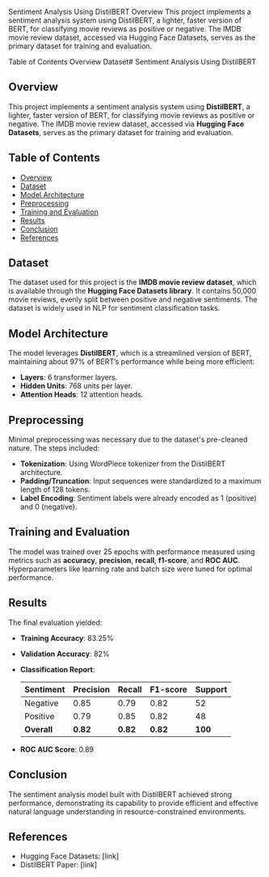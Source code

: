 Sentiment Analysis Using DistilBERT
Overview
This project implements a sentiment analysis system using DistilBERT, a lighter, faster version of BERT, for classifying movie reviews as positive or negative. The IMDB movie review dataset, accessed via Hugging Face Datasets, serves as the primary dataset for training and evaluation.

Table of Contents
Overview
Dataset# Sentiment Analysis Using DistilBERT

## Overview
This project implements a sentiment analysis system using **DistilBERT**, a lighter, faster version of BERT, for classifying movie reviews as positive or negative. The IMDB movie review dataset, accessed via **Hugging Face Datasets**, serves as the primary dataset for training and evaluation.

## Table of Contents
- [Overview](#overview)
- [Dataset](#dataset)
- [Model Architecture](#model-architecture)
- [Preprocessing](#preprocessing)
- [Training and Evaluation](#training-and-evaluation)
- [Results](#results)
- [Conclusion](#conclusion)
- [References](#references)

## Dataset
The dataset used for this project is the **IMDB movie review dataset**, which is available through the **Hugging Face Datasets library**. It contains 50,000 movie reviews, evenly split between positive and negative sentiments. The dataset is widely used in NLP for sentiment classification tasks.

## Model Architecture
The model leverages **DistilBERT**, which is a streamlined version of BERT, maintaining about 97% of BERT’s performance while being more efficient:
- **Layers**: 6 transformer layers.
- **Hidden Units**: 768 units per layer.
- **Attention Heads**: 12 attention heads.

## Preprocessing
Minimal preprocessing was necessary due to the dataset's pre-cleaned nature. The steps included:
- **Tokenization**: Using WordPiece tokenizer from the DistilBERT architecture.
- **Padding/Truncation**: Input sequences were standardized to a maximum length of 128 tokens.
- **Label Encoding**: Sentiment labels were already encoded as 1 (positive) and 0 (negative).

## Training and Evaluation
The model was trained over 25 epochs with performance measured using metrics such as **accuracy**, **precision**, **recall**, **f1-score**, and **ROC AUC**. Hyperparameters like learning rate and batch size were tuned for optimal performance.

## Results
The final evaluation yielded:
- **Training Accuracy**: 83.25%
- **Validation Accuracy**: 82%
- **Classification Report**:

  | Sentiment | Precision | Recall | F1-score | Support |
  |-----------|-----------|--------|----------|---------|
  | Negative  | 0.85      | 0.79   | 0.82     | 52      |
  | Positive  | 0.79      | 0.85   | 0.82     | 48      |
  | **Overall** | **0.82** | **0.82** | **0.82** | **100** |

- **ROC AUC Score**: 0.89

## Conclusion
The sentiment analysis model built with DistilBERT achieved strong performance, demonstrating its capability to provide efficient and effective natural language understanding in resource-constrained environments.

## References
- Hugging Face Datasets: [link]
- DistilBERT Paper: [link]
